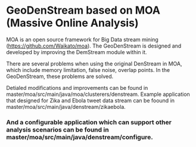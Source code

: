 # GeoDenStream based on MOA (Massive Online Analysis)

MOA is an open source framework for Big Data stream mining (https://github.com/Waikato/moa). The GeoDenStream is designed and developed by improving the DemStream module within it.

There are several problems when using the original DenStream in MOA, which include memory limitation, false noise, overlap points. In the GeoDenStream, these problems are solved.

Detialed modifications and improvements can be found in master/moa/src/main/java/moa/clusterers/denstream.
Example application that designed for Zika and Ebola tweet data stream can be foound in master/moa/src/main/java/denstream/zikaebola.
### And a configurable application which can support other analysis scenarios can be found in master/moa/src/main/java/denstream/configure.
